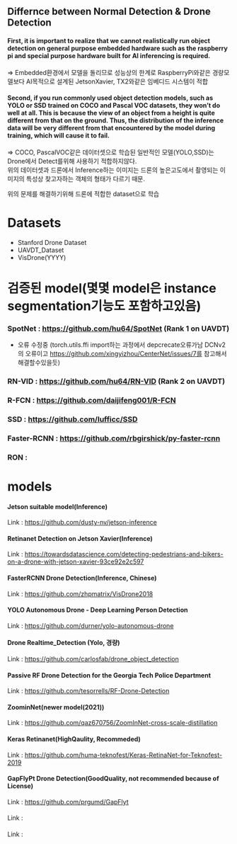 ## Differnce between Normal Detection & Drone Detection
#### First, it is important to realize that we cannot realistically run object detection on general purpose embedded hardware such as the raspberry pi and special purpose hardware built for AI inferencing is required.
=> Embedded환경에서 모델을 돌리므로 성능상의 한계로 RaspberryPi와같은 경량모델보다 AI목적으로 설계된 JetsonXavier, TX2와같은 임베디드 시스템이 적합

#### Second, if you run commonly used object detection models, such as YOLO or SSD trained on COCO and Pascal VOC datasets, they won’t do well at all. This is because the view of an object from a height is quite different from that on the ground. Thus, the distribution of the inference data will be very different from that encountered by the model during training, which will cause it to fail.
=> COCO, PascalVOC같은 데이터셋으로 학습된 일반적인 모델(YOLO,SSD)는 Drone에서 Detect를위해 사용하기 적합하지않다.   
위의 데이터셋과 드론에서 Inference하는 이미지는 드론의 높은고도에서 촬영되는 이미지의 특성상 찾고자하는 객체의 형태가 다르기 때문.

위의 문제를 해결하기위해 드론에 적합한 dataset으로 학습 

# Datasets 
- Stanford Drone Dataset
- UAVDT_Dataset
- VisDrone(YYYY)

# 검증된 model(몇몇 model은 instance segmentation기능도 포함하고있음)
### SpotNet : https://github.com/hu64/SpotNet (Rank 1 on UAVDT)
  * 오류 수정중 (torch.utils.ffi import하는 과정에서 depcrecate오류가남 DCNv2의 오류이고 https://github.com/xingyizhou/CenterNet/issues/7를 참고해서 해결할수있을듯)

### RN-VID : https://github.com/hu64/RN-VID (Rank 2 on UAVDT)

### R-FCN : https://github.com/daijifeng001/R-FCN

### SSD : https://github.com/lufficc/SSD

### Faster-RCNN : https://github.com/rbgirshick/py-faster-rcnn

### RON :


# models

#### Jetson suitable model(Inference)
Link : https://github.com/dusty-nv/jetson-inference

#### Retinanet Detection on Jetson Xavier(Inference)
Link : https://towardsdatascience.com/detecting-pedestrians-and-bikers-on-a-drone-with-jetson-xavier-93ce92e2c597

#### FasterRCNN Drone Detection(Inference, Chinese)
Link : https://github.com/zhpmatrix/VisDrone2018

#### YOLO Autonomous Drone - Deep Learning Person Detection
Link : https://github.com/durner/yolo-autonomous-drone

#### Drone Realtime_Detection (Yolo, 경량)
Link : https://github.com/carlosfab/drone_object_detection

#### Passive RF Drone Detection for the Georgia Tech Police Department
Link : https://github.com/tesorrells/RF-Drone-Detection

#### ZoominNet(newer model(2021))
Link : https://github.com/qaz670756/ZoomInNet-cross-scale-distillation

#### Keras Retinanet(HighQaulity, Recommeded)
Link : https://github.com/huma-teknofest/Keras-RetinaNet-for-Teknofest-2019

#### GapFlyPt Drone Detection(GoodQuality, not recommended because of License)
Link : https://github.com/prgumd/GapFlyt

#### 
Link : 

#### 
Link : 

